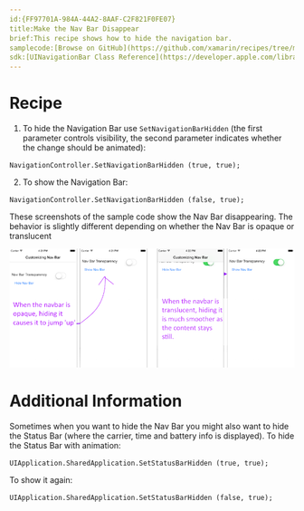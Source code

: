 ```yaml
---
id:{FF97701A-984A-44A2-8AAF-C2F821F0FE07}  
title:Make the Nav Bar Disappear  
brief:This recipe shows how to hide the navigation bar.  
samplecode:[Browse on GitHub](https://github.com/xamarin/recipes/tree/master/ios/content_controls/navigation_controller/make_the_nav_bar_disappear)  
sdk:[UINavigationBar Class Reference](https://developer.apple.com/library/ios/#documentation/UIKit/Reference/UINavigationBar_Class/Reference/UINavigationBar.html)  
---
```


<a name="Recipe" class="injected"></a>


# Recipe

<ol>
  <li>To hide the Navigation Bar use <code>SetNavigationBarHidden</code> (the first parameter controls visibility, the second parameter indicates whether the change should be animated): </li>
</ol>


```
NavigationController.SetNavigationBarHidden (true, true);
```

<ol start="2"><li> To show the Navigation Bar: </li></ol>


```
NavigationController.SetNavigationBarHidden (false, true);
```

These screenshots of the sample code show the Nav Bar disappearing. The
behavior is slightly different depending on whether the Nav Bar is opaque or translucent

[ ![](Images/NavBarDisappear.png)](Images/NavBarDisappear.png)

 <a name="Additional_Information" class="injected"></a>


# Additional Information

Sometimes when you want to hide the Nav Bar you might also want to hide the
Status Bar (where the carrier, time and battery info is displayed). To hide the
Status Bar with animation:

```
UIApplication.SharedApplication.SetStatusBarHidden (true, true);
```

To show it again:

```
UIApplication.SharedApplication.SetStatusBarHidden (false, true);
```